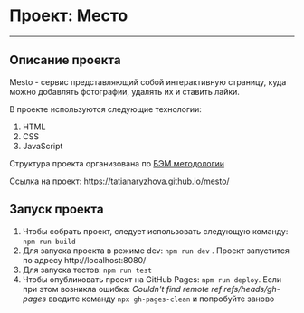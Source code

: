 # Проект: Место
_______
## Описание проекта

Mesto - сервис представляющий собой интерактивную страницу, куда можно добавлять фотографии, удалять их и ставить лайки.

В проекте используются следующие технологии:
1. HTML
2. CSS
3. JavaScript

Структура проекта организована по [БЭМ методологии](https://ru.bem.info/methodology/)

Ссылка на проект: https://tatianaryzhova.github.io/mesto/

## Запуск проекта

1. Чтобы собрать проект, следует использовать следующую команду: `npm run build`
2. Для запуска проекта в режиме dev: `npm run dev` . Проект запустится по адресу http://localhost:8080/
3. Для запуска тестов: `npm run test`
4. Чтобы опубликовать проект на GitHub Pages: `npm run deploy`.
   Если при этом возникла ошибка: _Couldn't find remote ref refs/heads/gh-pages_
   введите команду `npx gh-pages-clean` и попробуйте заново
